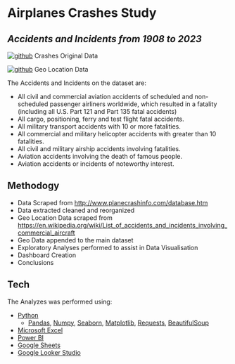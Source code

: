 # Airplanes Crashes Study
## _Accidents and Incidents from 1908 to 2023_

[![github](https://user-images.githubusercontent.com/38763806/216290973-eb222070-1b53-4b1e-bb65-6304b03e9c86.png)](http://www.planecrashinfo.com/database.htm) Crashes Original Data


[![github](https://user-images.githubusercontent.com/38763806/216290155-d8c3031f-8322-4766-9353-059396cb40b2.png)](https://en.wikipedia.org/wiki/List_of_accidents_and_incidents_involving_commercial_aircraft) Geo Location Data

The Accidents and Incidents on the dataset are: 

- All civil and commercial aviation accidents of scheduled and non-scheduled passenger airliners worldwide, which resulted in a fatality (including all U.S. Part 121 and Part 135 fatal accidents)
- All cargo, positioning, ferry and test flight fatal accidents.
- All military transport accidents with 10 or more fatalities.
- All commercial and military helicopter accidents with greater than 10 fatalities.
- All civil and military airship accidents involving fatalities.
- Aviation accidents involving the death of famous people.
- Aviation accidents or incidents of noteworthy interest.

## Methodogy

- Data Scraped from http://www.planecrashinfo.com/database.htm
- Data extracted cleaned and reorganized
- Geo Location Data scraped from https://en.wikipedia.org/wiki/List_of_accidents_and_incidents_involving_commercial_aircraft
- Geo Data appended to the main dataset
- Exploratory Analyses performed to assist in Data Visualisation
- Dashboard Creation
- Conclusions

## Tech

The Analyzes was performed using:
- [Python](https://www.python.org/) 
    - [Pandas](https://pandas.pydata.org/), [Numpy](https://numpy.org/), [Seaborn](https://seaborn.pydata.org/),  [Matplotlib](https://matplotlib.org/), [Requests](https://pypi.org/project/requests/), [BeautifulSoup](https://pypi.org/project/beautifulsoup4/)
- [Microsoft Excel](https://www.microsoft.com/microsoft-365/excel)
- [Power BI](https://powerbi.microsoft.com/)
- [Google Sheets](https://www.google.com/sheets/about/)
- [Google Looker Studio](https://lookerstudio.google.com/overview)
